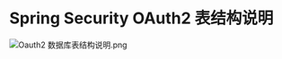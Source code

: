 # Spring Security OAuth2 表结构说明

![Oauth2 数据库表结构说明.png](https://cdn.nlark.com/yuque/0/2019/png/193443/1565074640365-14811d72-f206-4db8-9440-c58324fa7d28.png#align=left&display=inline&height=2838&name=Oauth2%20%E6%95%B0%E6%8D%AE%E5%BA%93%E8%A1%A8%E7%BB%93%E6%9E%84%E8%AF%B4%E6%98%8E.png&originHeight=2838&originWidth=1884&size=299367&status=done&width=1884)
